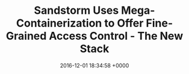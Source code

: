 ---
title: "Sandstorm Uses Mega-Containerization to Offer Fine-Grained Access Control - The New Stack"
date: 2016-12-01 18:34:58 +0000
url: http://thenewstack.io/sandstorm-uses-mega-containerization-offer-fine-grained-access-control/
---